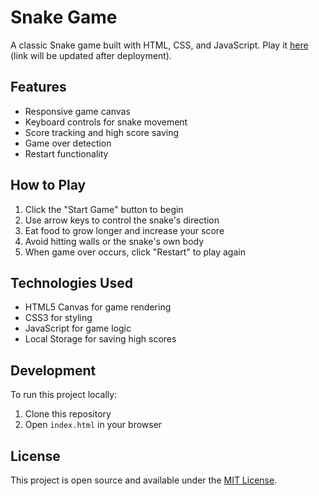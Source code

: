 # Snake Game

A classic Snake game built with HTML, CSS, and JavaScript. Play it [here](#) (link will be updated after deployment).

## Features

- Responsive game canvas
- Keyboard controls for snake movement
- Score tracking and high score saving
- Game over detection
- Restart functionality

## How to Play

1. Click the "Start Game" button to begin
2. Use arrow keys to control the snake's direction
3. Eat food to grow longer and increase your score
4. Avoid hitting walls or the snake's own body
5. When game over occurs, click "Restart" to play again

## Technologies Used

- HTML5 Canvas for game rendering
- CSS3 for styling
- JavaScript for game logic
- Local Storage for saving high scores

## Development

To run this project locally:

1. Clone this repository
2. Open `index.html` in your browser

## License

This project is open source and available under the [MIT License](LICENSE).